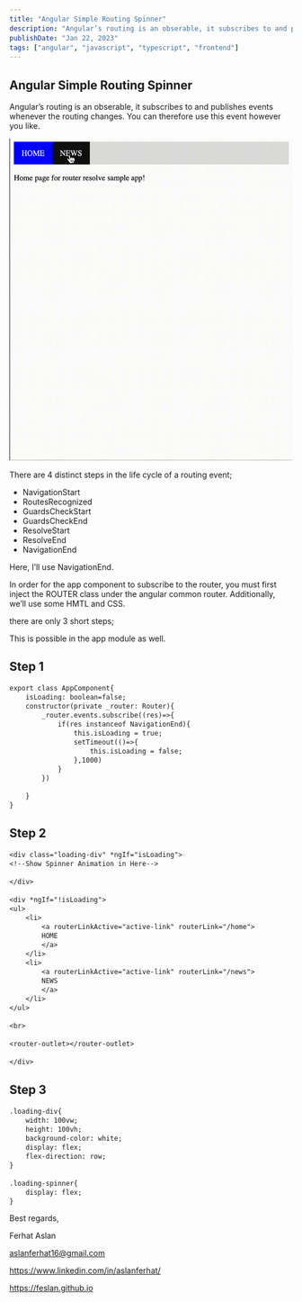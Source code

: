 ```yaml
---
title: "Angular Simple Routing Spinner"
description: "Angular’s routing is an obserable, it subscribes to and publishes events whenever the routing changes. You can therefore use this event however you like."
publishDate: "Jan 22, 2023"
tags: ["angular", "javascript", "typescript", "frontend"]
---
```


## Angular Simple Routing Spinner

Angular’s routing is an obserable, it subscribes to and publishes events whenever the routing changes. You can therefore use this event however you like.

![routing-spinner](src/assets/routing-spinner.gif)

There are 4 distinct steps in the life cycle of a routing event;

- NavigationStart
- RoutesRecognized
- GuardsCheckStart
- GuardsCheckEnd
- ResolveStart
- ResolveEnd
- NavigationEnd

Here, I’ll use NavigationEnd.

In order for the app component to subscribe to the router, you must first inject the ROUTER class under the angular common router. Additionally, we’ll use some HMTL and CSS.

there are only 3 short steps;

This is possible in the app module as well.

## Step 1

```
export class AppComponent{
    isLoading: boolean=false;
    constructor(private _router: Router){
        _router.events.subscribe((res)=>{
            if(res instanceof NavigationEnd){
                this.isLoading = true;
                setTimeout(()=>{
                    this.isLoading = false;
                },1000)
            }
        })

    }
}
```

## Step 2

```
<div class="loading-div" *ngIf="isLoading">
<!--Show Spinner Animation in Here-->

</div>

<div *ngIf="!isLoading">
<ul>
    <li>
        <a routerLinkActive="active-link" routerLink="/home">
        HOME
        </a>
    </li>
    <li>
        <a routerLinkActive="active-link" routerLink="/news">
        NEWS
        </a>
    </li>
</ul>

<br>

<router-outlet></router-outlet>

</div>
```

## Step 3

```
.loading-div{
    width: 100vw;
    height: 100vh;
    background-color: white;
    display: flex;
    flex-direction: row;
}

.loading-spinner{
    display: flex;
}
```

Best regards,

Ferhat Aslan

aslanferhat16@gmail.com

https://www.linkedin.com/in/aslanferhat/

https://feslan.github.io
